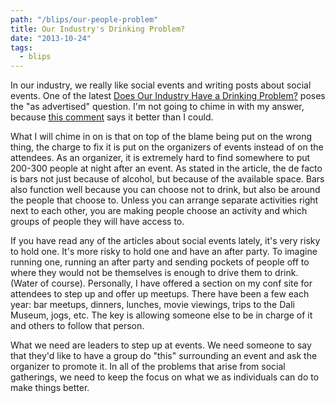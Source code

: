 ```yaml
---
path: "/blips/our-people-problem"
title: Our Industry's Drinking Problem?
date: "2013-10-24"
tags:
  - blips
---
```


In our industry, we really like social events and writing posts about social events. One of the latest [Does Our Industry Have a Drinking Problem?](http://alistapart.com/column/does-our-industry-have-a-drinking-problem) poses the "as advertised" question. I'm not going to chime in with my answer, because [this comment](http://alistapart.com/comments/does-our-industry-have-a-drinking-problem#335656) says it better than I could.

What I will chime in on is that on top of the blame being put on the wrong thing, the charge to fix it is put on the organizers of events instead of on the attendees. As an organizer, it is extremely hard to find somewhere to put 200-300 people at night after an event. As stated in the article, the de facto is bars not just because of alcohol, but because of the available space. Bars also function well because you can choose not to drink, but also be around the people that choose to. Unless you can arrange separate activities right next to each other, you are making people choose an activity and which groups of people they will have access to.

If you have read any of the articles about social events lately, it's very risky to hold one. It's more risky to hold one and have an after party. To imagine running one, running an after party and sending pockets of people off to where they would not be themselves is enough to drive them to drink. (Water of course). Personally, I have offered a section on my conf site for attendees to step up and offer up meetups. There have been a few each year: bar meetups, dinners, lunches, movie viewings, trips to the Dali Museum, jogs, etc. The key is allowing someone else to be in charge of it and others to follow that person.

What we need are leaders to step up at events. We need someone to say that they'd like to have a group do "this" surrounding an event and ask the organizer to promote it. In all of the problems that arise from social gatherings, we need to keep the focus on what we as individuals can do to make things better.
